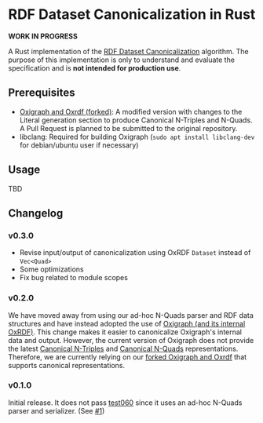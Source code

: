 # RDF Dataset Canonicalization in Rust

**WORK IN PROGRESS**

A Rust implementation of the [RDF Dataset Canonicalization](https://www.w3.org/TR/rdf-canon/) algorithm.
The purpose of this implementation is only to understand and evaluate the specification and is **not intended for production use**.

## Prerequisites

- [Oxigraph and Oxrdf (forked)](https://github.com/yamdan/oxigraph): A modified version with changes to the Literal generation section to produce Canonical N-Triples and N-Quads. A Pull Request is planned to be submitted to the original repository.
- libclang: Required for building Oxigraph (`sudo apt install libclang-dev` for debian/ubuntu user if necessary)

## Usage

TBD

## Changelog

### v0.3.0

- Revise input/output of canonicalization using OxRDF `Dataset` instead of `Vec<Quad>`
- Some optimizations
- Fix bug related to module scopes

### v0.2.0

We have moved away from using our ad-hoc N-Quads parser and RDF data structures and have instead adopted the use of [Oxigraph (and its internal OxRDF)](https://github.com/oxigraph/oxigraph).
This change makes it easier to canonicalize Oxigraph's internal data and output.
However, the current version of Oxigraph does not provide the latest [Canonical N-Triples](https://w3c.github.io/rdf-n-triples/spec/#canonical-ntriples) and [Canonical N-Quads](https://w3c.github.io/rdf-n-quads/spec/#canonical-quads) representations.
Therefore, we are currently relying on our [forked Oxigraph and Oxrdf](https://github.com/yamdan/oxigraph) that supports canonical representations.

### v0.1.0

Initial release. It does not pass [test060](https://w3c.github.io/rdf-canon/tests/#manifest-urdna2015#test060) since it uses an ad-hoc N-Quads parser and serializer. (See [#1](https://github.com/yamdan/rdf-canon-rust/issues/1))
